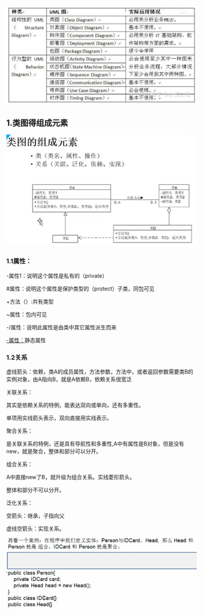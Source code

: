 

![image-20210507110215274](assets/image-20210507110215274.png)

## 1.类图得组成元素

![image-20210507093025687](assets/image-20210507093025687.png)

### 1.1属性：

-属性1：说明这个属性是私有的（private）

#属性：说明这个属性是保护类型的（protect）子类，同包可见

+方法（）:共有类型

~属性：包内可见

-/属性：说明此属性是由类中其它属性派生而来

<u>-属性：</u>静态属性

### 1.2关系

虚线箭头：依赖，类A的成员属性，方法参数，方法中，或者返回参数需要类B的实例对象，由A指向B，就是A依赖B，依赖关系很宽泛



关联关系：

其实是依赖关系的特例，能表达双向或单向，还有多重性。

单项用实线箭头表示，双向直接用实线表示。



聚合关系：

是关联关系的特例，还是具有导航性和多重性,A中有属性是B对象，但是没有new，就是聚合，整体和部分可以分开。

组合关系：

A中直接new了B，就升级为组合关系。实线菱形箭头。



整体和部分不可以分开。

泛化关系：

空箭头：继承，子指向父

虚线空箭头：实现关系。



![image-20210507100802651](assets/image-20210507100802651.png)

